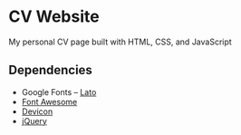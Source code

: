 # CV Website
My personal CV page built with HTML, CSS, and JavaScript
## Dependencies
* Google Fonts – [Lato](https://fonts.google.com/specimen/Lato)
* [Font Awesome](https://fontawesome.com/?from=io)
* [Devicon](https://konpa.github.io/devicon)
* [jQuery](https://jquery.com)
